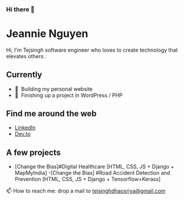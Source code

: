 ### Hi there 👋

<!--
**TejsinghDhaosriya/TejsinghDhaosriya** is a ✨ _special_ ✨ repository because its `README.md` (this file) appears on your GitHub profile.

Here are some ideas to get you started:

- 🔭 I’m currently working on ...
- 🌱 I’m currently learning ...
- 👯 I’m looking to collaborate on ...
- 🤔 I’m looking for help with ...
- 💬 Ask me about ...
- 📫 How to reach me: ...
- 😄 Pronouns: ...
- ⚡ Fun fact: ...
-->
# Jeannie Nguyen

Hi, I'm Tejsingh  software engineer who loves to create technology that elevates others .

## Currently
- 🌱&nbsp; Building my personal website
- 🚧&nbsp; Finishing up a project in WordPress / PHP

## Find me around the web

- [LinkedIn](https://www.linkedin.com/in/jeannie-t-nguyen/)
- [Dev.to](https://dev.to/jeannienguyen)

## A few projects

- [Change the Bias]#Digital Healthcare [HTML, CSS, JS + Django + MapMyIndia]
-[Change the Bias] #Road Accident Detection and Prevention [HTML, CSS, JS + Django + Tensorflow+Kerass]


 📫 How to reach me: drop a mail to tejsinghdhaosriya@gmail.com



